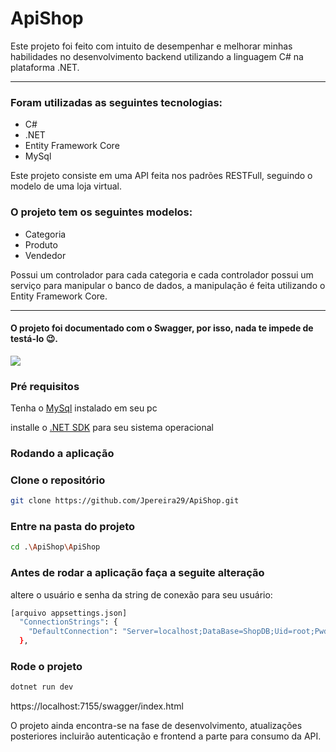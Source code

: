# ApiShop

<p>Este projeto foi feito com intuito de desempenhar e melhorar minhas habilidades no desenvolvimento backend utilizando a linguagem C# na plataforma .NET.</p>
<hr />
<h3>Foram utilizadas as seguintes tecnologias:</h3>
<ul>
  <li>C#</li>
  <li>.NET</li>
  <li>Entity Framework Core</li>
  <li>MySql</li>
</ul>

<p>Este projeto consiste em uma API feita nos padrões RESTFull, seguindo o modelo de uma loja virtual.</p>

<h3>O projeto tem os seguintes modelos:</h3>
<ul>
  <li>Categoria</li>
  <li>Produto</li>
  <li>Vendedor</li>
</ul>

<p>Possui um controlador para cada categoria e cada controlador possui um serviço para manipular o banco de dados, a manipulação é feita utilizando o Entity Framework Core.</p>

<hr />
<h4>O projeto foi documentado com o Swagger, por isso, nada te impede de testá-lo 😉.</h4>
<img src="https://user-images.githubusercontent.com/105259665/203850089-8f05674a-d9ec-4b4e-8ede-78ac0faa8f80.png" />
<br />

### Pré requisitos
<p>Tenha o <a href="https://dev.mysql.com/downloads/workbench/">MySql</a> instalado em seu pc</p>
installe o <a href="https://dotnet.microsoft.com/en-us/download/dotnet/thank-you/sdk-6.0.403-windows-x64-installer">.NET SDK</a> para seu sistema operacional

### Rodando a aplicação

### Clone o repositório
```bash
git clone https://github.com/Jpereira29/ApiShop.git
```

### Entre na pasta do projeto
```bash
cd .\ApiShop\ApiShop
```
### Antes de rodar a aplicação faça a seguite alteração
altere o usuário e senha da string de conexão para seu usuário:
```bash
[arquivo appsettings.json]
  "ConnectionStrings": {
    "DefaultConnection": "Server=localhost;DataBase=ShopDB;Uid=root;Pwd=root"
  },
```

### Rode o projeto
```bash
dotnet run dev
```
<a>https://localhost:7155/swagger/index.html</a>


<p>O projeto ainda encontra-se na fase de desenvolvimento, atualizações posteriores incluirão autenticação e frontend a parte para consumo da API.</p>
